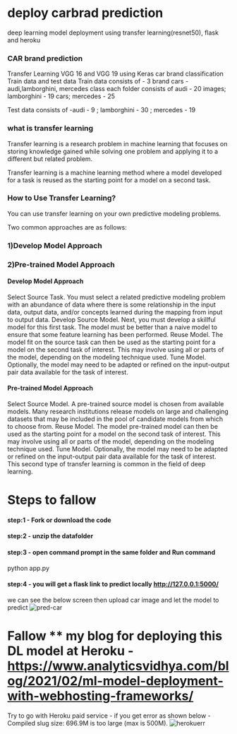 
# deploy carbrad prediction 
deep learning model deployment using transfer learning(resnet50), flask and  heroku

### CAR brand prediction
Transfer Learning VGG 16 and VGG 19 using Keras
car brand classification Train data and test data
Train data consists of - 3 brand cars -audi,lamborghini, mercedes class each folder consists of audi - 20 images; lamborghini - 19 cars; mercedes - 25

Test data consists of -audi - 9 ; lamborghini - 30 ; mercedes - 19

### what is transfer learning
Transfer learning is a research problem in machine learning that focuses on storing knowledge gained while solving one problem and applying it to a different but related problem.

Transfer learning is a machine learning method where a model developed for a task is reused as the starting point for a model on a second task.

### How to Use Transfer Learning?
You can use transfer learning on your own predictive modeling problems.

Two common approaches are as follows:

### 1)Develop Model Approach
### 2)Pre-trained Model Approach
#### Develop Model Approach
Select Source Task. You must select a related predictive modeling problem with an abundance of data where there is some relationship in the input data, output data, and/or concepts learned during the mapping from input to output data. Develop Source Model. Next, you must develop a skillful model for this first task. The model must be better than a naive model to ensure that some feature learning has been performed. Reuse Model. The model fit on the source task can then be used as the starting point for a model on the second task of interest. This may involve using all or parts of the model, depending on the modeling technique used. Tune Model. Optionally, the model may need to be adapted or refined on the input-output pair data available for the task of interest.

#### Pre-trained Model Approach
Select Source Model. A pre-trained source model is chosen from available models. Many research institutions release models on large and challenging datasets that may be included in the pool of candidate models from which to choose from. Reuse Model. The model pre-trained model can then be used as the starting point for a model on the second task of interest. This may involve using all or parts of the model, depending on the modeling technique used. Tune Model. Optionally, the model may need to be adapted or refined on the input-output pair data available for the task of interest. This second type of transfer learning is common in the field of deep learning.
# Steps to fallow
#### step:1 - Fork or download the code
#### step:2 - unzip the datafolder
#### step:3 - open command prompt in the same folder and Run command  
python app.py
#### step:4 - you will get a flask link to predict locally http://127.0.0.1:5000/
we can see the below screen then upload car image and let the model to predict 
![pred-car](https://user-images.githubusercontent.com/66937023/111770833-eb77bc80-88d0-11eb-88c8-83e828eed3b2.png)

# Fallow ** my blog for deploying this DL model at Heroku - https://www.analyticsvidhya.com/blog/2021/02/ml-model-deployment-with-webhosting-frameworks/

Try to go with Heroku paid service - if you get error as shown below - Compiled slug size: 696.9M is too large (max is 500M).
![herokuerr](https://user-images.githubusercontent.com/66937023/111771219-6e007c00-88d1-11eb-8db3-fabe079c7e10.png)




